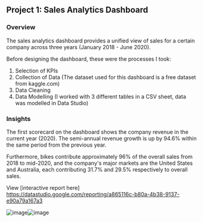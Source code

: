 ## Project 1:  Sales Analytics Dashboard

### Overview
The sales analytics dashboard provides a unified view of sales for a certain company across three years (January 2018 - June 2020). 

Before designing the dashboard, these were the processes I took:
1. Selection of KPIs
2. Collection of Data (The dataset used for this dashboard is a free dataset from kaggle.com)
3.  Data Cleaning
4.  Data Modelling (I worked with 3 different tables in a CSV sheet, data was modelled in Data Studio)

### Insights

The first scorecard on the dashboard shows the company revenue in the current year (2020). The semi-annual revenue growth is up by 94.6% within the same period from the previous year. 

Furthermore, bikes contribute approximately 96% of the overall sales from 2018 to mid-2020, and the company's major markets are the United States and Australia, each contributing 31.7% and 29.5% respectively to overall sales.

View [interactive report here] https://datastudio.google.com/reporting/a865116c-b80a-4b38-9137-e90a79a167a3

![image](https://user-images.githubusercontent.com/51289316/178504888-272ac566-b2a0-46a6-901d-b85a6b0d2f89.png)![image](https://user-images.githubusercontent.com/51289316/178505039-4f6401d5-cb17-4b97-bff0-aa6548366e00.png)
